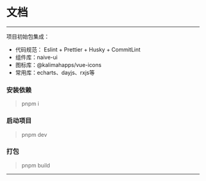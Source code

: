 # 文档

---
项目初始包集成：
 - 代码规范： Eslint + Prettier + Husky + CommitLint
 - 组件库：naive-ui
 - 图标库：@kalimahapps/vue-icons
 - 常用库：echarts、dayjs、rxjs等


### 安装依赖
> pnpm i


### 启动项目
> pnpm dev


### 打包
> pnpm build

---

